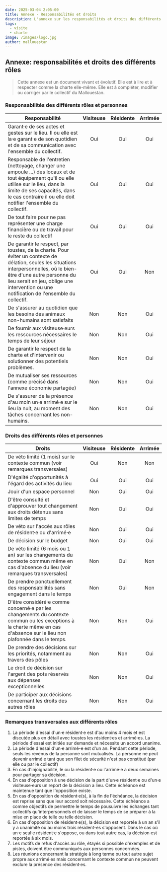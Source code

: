 ```yaml
---
date: 2025-03-04 2:05:00
title: Annexe - Responsabilités et droits
description: L'annexe sur les responsabilités et droits des différents rôles du Mallouestan.
tags:
  - visite
  - charte
image: /images/logo.jpg
author: mallouestan
---
```


## Annexe: responsabilités et droits des différents rôles

> Cette annexe est un document vivant et évolutif. Elle est à lire et à respecter comme la charte elle-même. Elle est à compléter, modifier ou corriger par le collectif du Mallouestan.

### Responsabilités des différents rôles et personnes

| Responsabilité                                                                                                                                                                                                                                                       | Visiteuse | Résidente | Arrimée |
| -------------------------------------------------------------------------------------------------------------------------------------------------------------------------------------------------------------------------------------------------------------------- | :-------: | :-------: | :-----: |
| Garant·e de ses actes et gestes sur le lieu. Il ou elle est la·e garant·e de son quotidien et de sa communication avec l'ensemble du collectif.                                                                                                                          |    Oui    |    Oui    |   Oui   |
| Responsable de l'entretien (nettoyage, changer une ampoule ...) des locaux et de tout équipement qu'il ou elle utilise sur le lieu, dans la limite de ses capacités, dans le cas contraire il ou elle doit notifier l'ensemble du collectif.                         |    Oui    |    Oui    |   Oui   |
| De tout faire pour ne pas représenter une charge financière ou de travail pour le reste du collectif                                                                                                                                                                 |    Oui    |    Oui    |   Oui   |
| De garantir le respect, par toustes, de la charte. Pour éviter un contexte de délation, seules les situations interpersonnelles, où le bien-être d'une autre personne du lieu serait en jeu, oblige une intervention ou une notification de l'ensemble du collectif. |    Oui    |    Oui    |   Non   |
| De s'assurer au quotidien que les besoins des animaux non-humains sont satisfaits                                                                                                                                                                                    |    Non    |    Non    |   Oui   |
| De fournir aux visiteuse·eurs les ressources nécessaires le temps de leur séjour<br>                                                                                                                                                                                 |    Non    |    Non    |   Oui   |
| De garantir le respect de la charte et d'intervenir ou solutionner des potentiels problèmes.                                                                                                                                                                         |    Non    |    Non    |   Oui   |
| De mutualiser ses ressources (comme précisé dans l'annexe économie partagée)                                                                                                                                                                                              |    Non    |    Non    |   Oui   |
| De s'assurer de la présence d'au moin un·e arrimé·e sur le lieu la nuit, au moment des tâches concernant les non-humains.                                                                                                                                            |    Non    |    Non    |   Oui   |

### Droits des différents rôles et personnes 

| Droits                                                                                                                                                                 | Visiteuse | Résidente | Arrimée |
| ---------------------------------------------------------------------------------------------------------------------------------------------------------------------- | :-------: | :-------: | :-----: |
| De véto limité (1 mois) sur le contexte commun (voir remarques transversales)                                                                                          |    Oui    |    Non    |   Non   |
| D'égalité d'opportunités à l'égard des activités du lieu                                                                                                               |    Oui    |    Oui    |   Oui   |
| Jouir d'un espace personnel                                                                                                                                            |    Non    |    Oui    |   Oui   |
| D'être consulté et d'approuver tout changement aux droits détenus sans limites de temps                                                                              |    Non    |    Oui    |   Oui   |
| De véto sur l'accès aux rôles de résident·e ou d'arrimé·e                                                                                                               |    Non    |    Oui    |   Oui   |
| De décision sur le budget                                                                                                                                              |    Non    |    Oui    |   Oui   |
| De véto limité (6 mois ou 1 an) sur les changements du contexte commun même en cas d'absence du lieu (voir remarques transversales)                                     |    Non    |    Oui    |   Non   |
| De prendre ponctuellement des responsabilités sans engagement dans le temps                                                                                            |    Non    |    Oui    |   Non   |
| D'être considéré·e comme concerné·e par les changements du contexte commun ou les exceptions à la charte même en cas d'absence sur le lieu non plafonnée dans le temps. |    Non    |    Non    |   Oui   |
| De prendre des décisions sur les priorités, notamment au travers des pôles                                                                                              |    Non    |    Non    |   Oui   |
| Le droit de décision sur l'argent des pots réservés aux dépenses exceptionnelles                                                                                       |    Non    |    Non    |   Oui   |
| De participer aux décisions concernant les droits des autres rôles                                                                                                     |    Non    |    Non    |   Oui   |

### Remarques transversales aux différents rôles

1. La période d'essai d'un·e résident·e est d'au moins 4 mois et est discutée plus en détail avec toustes les résident·es et arrimé·es. La période d'essai est initiée sur demande et nécessite un accord unanime.
2. La période d'essai d'un·e arrimé-e est d'un an. Pendant cette période, seuls les revenus de la personne sont mutualisés. La personne ne peut devenir arrimé·e tant que son filet de sécurité n'est pas constitué (par elle ou par le collectif) 
3. En cas d'injoignabilité, le ou la résident·e ou l'arrimé·e a deux semaines pour partager sa décision.
4. En cas d'opposition à une décision de la part d'un·e résident·e ou d'un·e visiteuse·eurs un report de la décision a lieu. Cette échéance est maintenue tant que l'opposition existe. 
5. En cas d'opposition de résident·e(s), à la fin de l'échéance, la décision est reprise sans que leur accord soit nécessaire. Cette échéance a comme objectifs de permettre le temps de pousuivre les échanges tant collectifs qu'interpersonnels et de laisser le temps de se préparer à la mise en place de telle ou telle décision.
6. En cas d'opposition de résident·e(s), la décision est reportée à un an s'il y a unanimité ou au moins trois résident-es s'opposent. Dans le cas oú un·e seul·e résident·e s'oppose, ou dans tout autre cas, la décision est reportée à six mois. 
7. Les motifs de refus d'accès au rôle, étayés si possible d'exemples et de pistes, doivent être communiqués aux personnes concernées.
8. Les réunions concernant la stratégie à long terme ou tout autre sujet propre aux arrimé·es mais concernant le contexte commun ne peuvent exclure la présence des résident·es.
